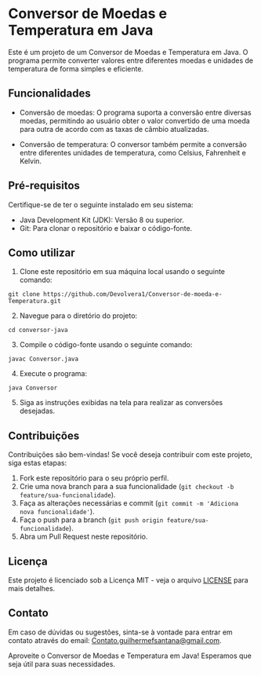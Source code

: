 # Conversor de Moedas e Temperatura em Java

Este é um projeto de um Conversor de Moedas e Temperatura em Java. O programa permite converter valores entre diferentes moedas e unidades de temperatura de forma simples e eficiente.

## Funcionalidades

- Conversão de moedas: O programa suporta a conversão entre diversas moedas, permitindo ao usuário obter o valor convertido de uma moeda para outra de acordo com as taxas de câmbio atualizadas.

- Conversão de temperatura: O conversor também permite a conversão entre diferentes unidades de temperatura, como Celsius, Fahrenheit e Kelvin.

## Pré-requisitos

Certifique-se de ter o seguinte instalado em seu sistema:

- Java Development Kit (JDK): Versão 8 ou superior.
- Git: Para clonar o repositório e baixar o código-fonte.

## Como utilizar

1. Clone este repositório em sua máquina local usando o seguinte comando:

```
git clone https://github.com/Devolvera1/Conversor-de-moeda-e-Temperatura.git
```

2. Navegue para o diretório do projeto:

```
cd conversor-java
```

3. Compile o código-fonte usando o seguinte comando:

```
javac Conversor.java
```

4. Execute o programa:

```
java Conversor
```

5. Siga as instruções exibidas na tela para realizar as conversões desejadas.

## Contribuições

Contribuições são bem-vindas! Se você deseja contribuir com este projeto, siga estas etapas:

1. Fork este repositório para o seu próprio perfil.
2. Crie uma nova branch para a sua funcionalidade (`git checkout -b feature/sua-funcionalidade`).
3. Faça as alterações necessárias e commit (`git commit -m 'Adiciona nova funcionalidade'`).
4. Faça o push para a branch (`git push origin feature/sua-funcionalidade`).
5. Abra um Pull Request neste repositório.

## Licença

Este projeto é licenciado sob a Licença MIT - veja o arquivo [LICENSE](https://github.com/Devolvera1/Conversor-de-moeda-e-Temperatura/blob/main/LICENSE.txt) para mais detalhes.

## Contato

Em caso de dúvidas ou sugestões, sinta-se à vontade para entrar em contato através do email: Contato.guilhermefsantana@gmail.com.

Aproveite o Conversor de Moedas e Temperatura em Java! Esperamos que seja útil para suas necessidades.
